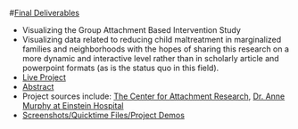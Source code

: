 #[Final Deliverables](https://github.com/gabisteele/thesis/blob/master/final)
- Visualizing the Group Attachment Based Intervention Study
- Visualizing data related to reducing child maltreatment in marginalized families and neighborhoods with the hopes of sharing this research on a more dynamic and interactive level rather than in scholarly article and powerpoint formats (as is the status quo in this field).
- [Live Project](http://gabisteele.github.io/thesis/)
- [Abstract](https://github.com/gabisteele/thesis/blob/master/writing/abstract.md)
- Project sources include: [The Center for Attachment Research](http://www.attachmentresearch.com/gabi), [Dr. Anne Murphy at Einstein Hospital](http://www.einstein.yu.edu/faculty/9833/anne-murphy/)
- [Screenshots/Quicktime Files/Project Demos](https://github.com/gabisteele/thesis/blob/master/final/demos)
